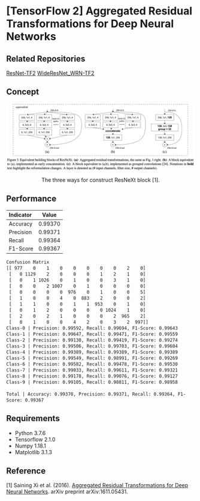 [TensorFlow 2] Aggregated Residual Transformations for Deep Neural Networks
=====

## Related Repositories
<a href="https://github.com/YeongHyeon/ResNet-TF2">ResNet-TF2</a>
<a href="https://github.com/YeongHyeon/WideResNet_WRN-TF2">WideResNet_WRN-TF2</a>

## Concept
<div align="center">
  <img src="./figures/resnext.png" width="800">  
  <p>The three ways for construct ResNeXt block [1].</p>
</div>

## Performance

|Indicator|Value|
|:---|:---:|
|Accuracy|0.99370|
|Precision|0.99371|
|Recall|0.99364|
|F1-Score|0.99367|

```
Confusion Matrix
[[ 977    0    1    0    0    0    0    0    2    0]
 [   0 1129    2    0    0    0    1    2    1    0]
 [   0    1 1026    0    1    0    0    3    1    0]
 [   0    0    2 1007    0    1    0    0    0    0]
 [   0    0    0    0  976    0    1    0    0    5]
 [   1    0    0    4    0  883    2    0    0    2]
 [   1    1    0    0    1    1  953    0    1    0]
 [   0    1    2    0    0    0    0 1024    1    0]
 [   2    0    2    1    0    0    0    2  965    2]
 [   0    1    0    0    4    2    0    3    2  997]]
Class-0 | Precision: 0.99592, Recall: 0.99694, F1-Score: 0.99643
Class-1 | Precision: 0.99647, Recall: 0.99471, F1-Score: 0.99559
Class-2 | Precision: 0.99130, Recall: 0.99419, F1-Score: 0.99274
Class-3 | Precision: 0.99506, Recall: 0.99703, F1-Score: 0.99604
Class-4 | Precision: 0.99389, Recall: 0.99389, F1-Score: 0.99389
Class-5 | Precision: 0.99549, Recall: 0.98991, F1-Score: 0.99269
Class-6 | Precision: 0.99582, Recall: 0.99478, F1-Score: 0.99530
Class-7 | Precision: 0.99033, Recall: 0.99611, F1-Score: 0.99321
Class-8 | Precision: 0.99178, Recall: 0.99076, F1-Score: 0.99127
Class-9 | Precision: 0.99105, Recall: 0.98811, F1-Score: 0.98958

Total | Accuracy: 0.99370, Precision: 0.99371, Recall: 0.99364, F1-Score: 0.99367
```

## Requirements
* Python 3.7.6  
* Tensorflow 2.1.0  
* Numpy 1.18.1  
* Matplotlib 3.1.3  

## Reference
[1] Saining Xi et al. (2016). <a href="https://arxiv.org/abs/1611.05431">Aggregated Residual Transformations for Deep Neural Networks</a>. arXiv preprint arXiv:1611.05431.
